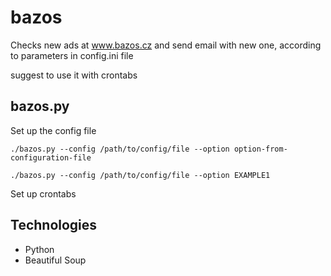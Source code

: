 # bazos
Checks new ads at www.bazos.cz and send email with new one, according to parameters in config.ini file

suggest to use it with crontabs

## bazos.py
Set up the config file

`./bazos.py --config /path/to/config/file --option option-from-configuration-file`

`./bazos.py --config /path/to/config/file --option EXAMPLE1`

Set up crontabs


## Technologies
- Python
- Beautiful Soup

